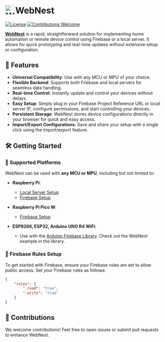 # <img src="https://rupakpoddar.github.io/WebNest/web/favicon.png" alt="WebNest Logo" height="30" align="left"> WebNest

[![License](https://img.shields.io/github/license/Rupakpoddar/WebNestCodeTemplate?style=for-the-badge&logo=github&logoColor=white&labelColor=23272E&color=007ACC)](https://github.com/Rupakpoddar/WebNestCodeTemplate/blob/main/LICENSE)
[![Contributions Welcome](https://img.shields.io/badge/contributions-welcome-purple.svg?style=for-the-badge&labelColor=23272E)](https://github.com/Rupakpoddar/WebNestCodeTemplate/pulls)

**[WebNest](https://rupakpoddar.github.io/WebNest/)** is a rapid, straightforward solution for implementing home automation or remote device control using Firebase or a local server. It allows for quick prototyping and real-time updates without extensive setup or configuration.

## 🚀 Features

- **Universal Compatibility**: Use with any MCU or MPU of your choice.
- **Flexible Backend**: Supports both Firebase and local servers for seamless data handling.
- **Real-time Control**: Instantly update and control your devices without delays.
- **Easy Setup**: Simply plug in your Firebase Project Reference URL or local server IP, configure permissions, and start controlling your devices.
- **Persistent Storage**: WebNest stores device configurations directly in your browser for quick and easy access.
- **Import/Export Configurations**: Save and share your setup with a single click using the import/export feature.

## 🛠️ Getting Started

### 🔗 Supported Platforms

WebNest can be used with **any MCU or MPU**, including but not limited to:

- **Raspberry Pi**:
  - [Local Server Setup](https://github.com/Rupakpoddar/WebNestCodeTemplate/tree/main/RPi/LocalServer)
  - [Firebase Setup](https://github.com/Rupakpoddar/WebNestCodeTemplate/tree/main/RPi/Firebase)
  
- **Raspberry Pi Pico W**:
  - [Firebase Setup](https://github.com/Rupakpoddar/WebNestCodeTemplate/tree/main/RPico/Firebase)

- **ESP8266, ESP32, Arduino UNO R4 WiFi**:
  - Use with the [Arduino Firebase Library](https://github.com/Rupakpoddar/FirebaseArduino). Check out the WebNest example in the library.

### 🔐 Firebase Rules Setup

To get started with Firebase, ensure your Firebase rules are set to allow public access. Set your Firebase rules as follows:

```json
{
    "rules": {
        ".read": "true",
        ".write": "true"
    }
}
```

## 🌟 Contributions
We welcome contributions! Feel free to open issues or submit pull requests to enhance WebNest.
